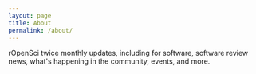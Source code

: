 ```yaml
---
layout: page
title: About
permalink: /about/
---
```


rOpenSci twice monthly updates, including for software, software review news, what's happening in the community, events, and more.
